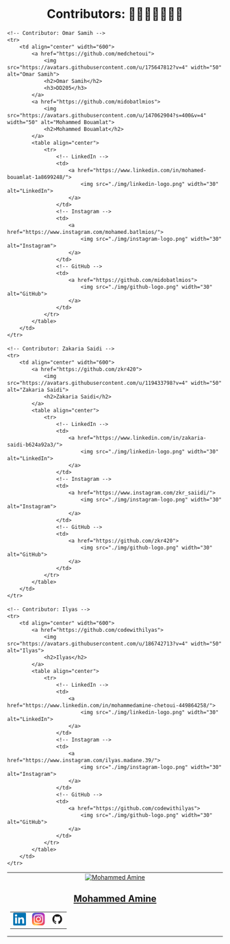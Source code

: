<div align="center">
    <h1>Contributors: 👨‍💻👩‍💻🧑🏻‍💻</h1>
</div>

<!-- Contributors Section -->
<table align="center" border="0">
    <!-- Contributor: Mohammed Amine -->
    <tr>
        <td align="center" width="600">
            <a href="https://github.com/medchetoui">
                <img src="https://avatars.githubusercontent.com/u/149297561?v=4" width="50" alt="Mohammed Amine">
                <h2>Mohammed Amine</h2>
            </a>
            <table align="center">
                <tr>
                    <!-- LinkedIn -->
                    <td>
                        <a href="https://www.linkedin.com/in/mohammedamine-chetoui-449864258/">
                            <img src="./img/linkedin-logo.png" width="30" alt="LinkedIn">
                        </a>
                    </td>
                    <!-- Instagram -->
                    <td>
                        <a href="https://www.instagram.com/chetouimed/">
                            <img src="./img/instagram-logo.png" width="30" alt="Instagram">
                        </a>
                    </td>
                    <!-- GitHub -->
                    <td>
                        <a href="https://github.com/medchetoui">
                            <img src="./img/github-logo.png" width="30" alt="GitHub">
                        </a>
                    </td>
                </tr>
            </table>
        </td>
    </tr>

    <!-- Contributor: Omar Samih -->
    <tr>
        <td align="center" width="600">
            <a href="https://github.com/medchetoui">
                <img src="https://avatars.githubusercontent.com/u/175647812?v=4" width="50" alt="Omar Samih">
                <h2>Omar Samih</h2>
                <h3>DD205</h3>
            </a>
            <a href="https://github.com/midobatlmios">
                <img src="https://avatars.githubusercontent.com/u/147062904?s=400&v=4" width="50" alt="Mohammed Bouamlat">
                <h2>Mohammed Bouamlat</h2>
            </a>
            <table align="center">
                <tr>
                    <!-- LinkedIn -->
                    <td>
                        <a href="https://www.linkedin.com/in/mohamed-bouamlat-1a8699248/">
                            <img src="./img/linkedin-logo.png" width="30" alt="LinkedIn">
                        </a>
                    </td>
                    <!-- Instagram -->
                    <td>
                        <a href="https://www.instagram.com/mohamed.batlmios/">
                            <img src="./img/instagram-logo.png" width="30" alt="Instagram">
                        </a>
                    </td>
                    <!-- GitHub -->
                    <td>
                        <a href="https://github.com/midobatlmios">
                            <img src="./img/github-logo.png" width="30" alt="GitHub">
                        </a>
                    </td>
                </tr>
            </table>
        </td>
    </tr>

    <!-- Contributor: Zakaria Saidi -->
    <tr>
        <td align="center" width="600">
            <a href="https://github.com/zkr420">
                <img src="https://avatars.githubusercontent.com/u/119433798?v=4" width="50" alt="Zakaria Saidi">
                <h2>Zakaria Saidi</h2>
            </a>
            <table align="center">
                <tr>
                    <!-- LinkedIn -->
                    <td>
                        <a href="https://www.linkedin.com/in/zakaria-saidi-b624a92a3/">
                            <img src="./img/linkedin-logo.png" width="30" alt="LinkedIn">
                        </a>
                    </td>
                    <!-- Instagram -->
                    <td>
                        <a href="https://www.instagram.com/zkr_saiidi/">
                            <img src="./img/instagram-logo.png" width="30" alt="Instagram">
                        </a>
                    </td>
                    <!-- GitHub -->
                    <td>
                        <a href="https://github.com/zkr420">
                            <img src="./img/github-logo.png" width="30" alt="GitHub">
                        </a>
                    </td>
                </tr>
            </table>
        </td>
    </tr>

    <!-- Contributor: Ilyas -->
    <tr>
        <td align="center" width="600">
            <a href="https://github.com/codewithilyas">
                <img src="https://avatars.githubusercontent.com/u/186742713?v=4" width="50" alt="Ilyas">
                <h2>Ilyas</h2>
            </a>
            <table align="center">
                <tr>
                    <!-- LinkedIn -->
                    <td>
                        <a href="https://www.linkedin.com/in/mohammedamine-chetoui-449864258/">
                            <img src="./img/linkedin-logo.png" width="30" alt="LinkedIn">
                        </a>
                    </td>
                    <!-- Instagram -->
                    <td>
                        <a href="https://www.instagram.com/ilyas.madane.39/">
                            <img src="./img/instagram-logo.png" width="30" alt="Instagram">
                        </a>
                    </td>
                    <!-- GitHub -->
                    <td>
                        <a href="https://github.com/codewithilyas">
                            <img src="./img/github-logo.png" width="30" alt="GitHub">
                        </a>
                    </td>
                </tr>
            </table>
        </td>
    </tr>
</table>

